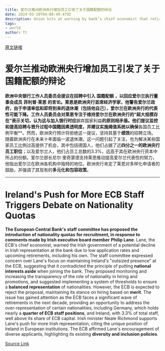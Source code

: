 ```yaml
---
title: 爱尔兰推动欧洲央行增加员工引发了关于国籍配额的辩论
date: 2024-05-20T04:00:49.479Z
description: Union hits at warning by bank’s chief economist that retirement wave risks diluting Ireland’s presence
tags: 
- world
author: ft
---
```


[原文链接](https://ft.com/content/5f7b89a8-0222-4b3b-b171-75018ded2575)

# 爱尔兰推动欧洲央行增加员工引发了关于国籍配额的辩论

**欧洲中央银行工作人员委员会提议在招聘中引入** **国籍配额** **，以回应爱尔兰执行董事会成员** **菲利普·莱恩** **的言论。莱恩是欧洲央行首席经济学家，他警告爱尔兰政府，由于申请率低和即将到来的退休潮（包括他自己），爱尔兰在欧洲央行的代表性可能下降。工作人员委员会对莱恩专注于维持爱尔兰在欧洲央行的“**超大规模存在**”表示关切，认为这与加入银行时应**摒弃国家利益**的原则相矛盾。他们提议监控和提高招聘与晋升过程中国籍因素透明度，并建议实施阈值系统以确保**各国员工比例平衡**。然而，欧洲央行预计将拒绝这一提议，坚持其基于**绩效**的招聘立场。随着欧洲央行在未来十年面临一波退休潮，这一问题引起了关注，也为解决某些国家员工比例过高提供了机会，其中包括德国人，他们占据了近**四分之一的欧洲央行员工职位**；以及爱尔兰人，他们占员工总数的3.3%，远高于其在欧洲央行资本中所占的份额。爱尔兰部长尼尔·里奇蒙德支持莱恩推动提高爱尔兰代表性的努力，他指出爱尔兰在欧洲各机构中独特的地位。欧洲央行肯定了莱恩对多样化申请者的鼓励，并强调了其现有的**多元化和包容政策**。

---

# Ireland's Push for More ECB Staff Triggers Debate on Nationality Quotas

**The European Central Bank's staff committee has proposed the introduction of** **nationality quotas** **for recruitment, in response to comments made by Irish executive board member** **Philip Lane**. Lane, the ECB's chief economist, warned the Irish government of a potential decline in Irish representation at the bank due to low application rates and upcoming retirements, including his own. The staff committee expressed concern over Lane's focus on maintaining Ireland's "outsized presence" at the ECB, suggesting that it contradicted the principle of putting **national interests aside** when joining the bank. They proposed monitoring and increasing the transparency of the role of nationality in hiring and promotions, and suggested implementing a system of thresholds to ensure a **balanced representation** of nationalities. However, the ECB is expected to reject the proposal, maintaining its stance on hiring based on **merit**. The issue has gained attention as the ECB faces a significant wave of retirements in the next decade, providing an opportunity to address the over-representation of certain nationalities, including Germany, which holds nearly a **quarter of ECB staff positions**, and Ireland, with 3.3% of total staff, well above its share of ECB capital. Irish minister Neale Richmond supports Lane's push for more Irish representation, citing the unique position of Ireland in European institutions. The ECB affirmed Lane's encouragement of diverse applicants, highlighting its existing **diversity and inclusion policies**.

[Source Link](https://ft.com/content/5f7b89a8-0222-4b3b-b171-75018ded2575)

